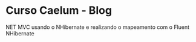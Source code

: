 # Curso Caelum - Blog
NET MVC usando o NHibernate e realizando o mapeamento com o Fluent NHibernate
